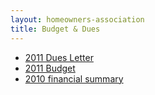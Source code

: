 ```yaml
---
layout: homeowners-association
title: Budget & Dues
---
```


  * [2011 Dues Letter][51]
  * [2011 Budget][52]
  * [2010 financial summary][53]

   [51]: /uploads/2011%20dues%20letter_.pdf
   [52]: /uploads/VAC%20Budget%202011.pdf
   [53]: /uploads/VAC%20letter%202010%20IE%20and%20BS.pdf
